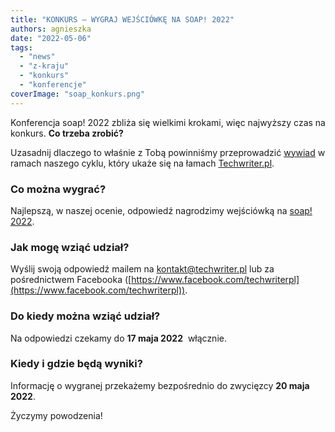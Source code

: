 ```yaml
---
title: "KONKURS – WYGRAJ WEJŚCIÓWKĘ NA SOAP! 2022"
authors: agnieszka
date: "2022-05-06"
tags:
  - "news"
  - "z-kraju"
  - "konkurs"
  - "konferencje"
coverImage: "soap_konkurs.png"
---
```


Konferencja soap! 2022 zbliża się wielkimi krokami, więc najwyższy czas na
konkurs. **Co trzeba zrobić?**

<!--truncate-->

Uzasadnij dlaczego to właśnie z Tobą powinniśmy przeprowadzić
[wywiad](http://techwriter.pl/category/warsztat/wywiady/) w ramach naszego
cyklu, który ukaże się na łamach [Techwriter.pl](http://techwriter.pl/).

### **Co można wygrać?**

Najlepszą, w naszej ocenie, odpowiedź nagrodzimy wejściówką na
[soap! 2022](https://soapconf.com/).

### **Jak mogę wziąć udział?**

Wyślij swoją odpowiedź mailem na
[kontakt@techwriter.pl](mailto:kontakt@techwriter.pl) lub za pośrednictwem
Facebooka
([https://www.facebook.com/techwriterpl](https://www.facebook.com/techwriterpl)).

### **Do kiedy można wziąć udział?**

Na odpowiedzi czekamy do **17 maja 2022**  włącznie.

### **Kiedy i gdzie będą wyniki?**

Informację o wygranej przekażemy bezpośrednio do zwycięzcy **20 maja 2022**.

Życzymy powodzenia!
